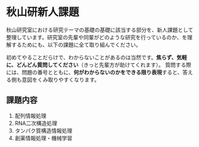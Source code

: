 # 秋山研新人課題

秋山研究室における研究テーマの基礎の基礎に該当する部分を、新人課題として整理しています。研究室の先輩や同輩がどのような研究を行っているのか、を理解するためにも、以下の課題に全て取り組んでください。

初めてやることだらけで、わからないことがあるのは当然です。**焦らず、気軽に、どんどん質問してください**（きっと先輩方が助けてくれます）。
質問する際には、問題の番号とともに、**何がわからないのかをできる限り表現**すると、答える側も意図をくみ取りやすくなります。

## 課題内容

1. 配列情報処理
2. RNA二次構造処理
3. タンパク質構造情報処理
4. 創薬情報処理・機械学習
